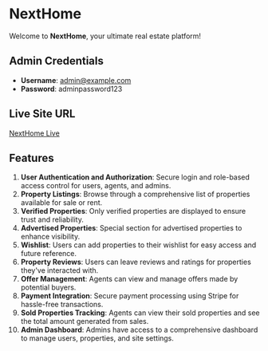 # NextHome

Welcome to **NextHome**, your ultimate real estate platform!

## Admin Credentials
- **Username**: admin@example.com
- **Password**: adminpassword123

## Live Site URL
[NextHome Live](https://www.nexthome.com)

## Features

1. **User Authentication and Authorization**: Secure login and role-based access control for users, agents, and admins.
2. **Property Listings**: Browse through a comprehensive list of properties available for sale or rent.
3. **Verified Properties**: Only verified properties are displayed to ensure trust and reliability.
4. **Advertised Properties**: Special section for advertised properties to enhance visibility.
5. **Wishlist**: Users can add properties to their wishlist for easy access and future reference.
6. **Property Reviews**: Users can leave reviews and ratings for properties they've interacted with.
7. **Offer Management**: Agents can view and manage offers made by potential buyers.
8. **Payment Integration**: Secure payment processing using Stripe for hassle-free transactions.
9. **Sold Properties Tracking**: Agents can view their sold properties and see the total amount generated from sales.
10. **Admin Dashboard**: Admins have access to a comprehensive dashboard to manage users, properties, and site settings.

